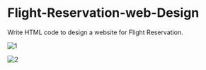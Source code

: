 # Flight-Reservation-web-Design
Write HTML code to design a website for Flight Reservation. 

![1](https://user-images.githubusercontent.com/83410561/119323736-aa1ed700-bc9c-11eb-9810-c19c094057cb.jpg)

![2](https://user-images.githubusercontent.com/83410561/119323723-a7bc7d00-bc9c-11eb-9726-77c6ca9da5d5.jpg)
